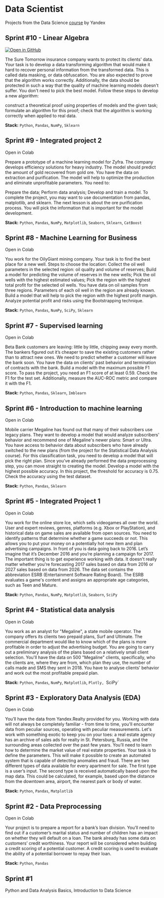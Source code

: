 # Data Scientist
Projects from the Data Science [course](https://practicum.yandex.ru/data-scientist/) by Yandex

## Sprint #10 - Linear Algebra
[![Open in GitHub](https://logos-world.net/wp-content/uploads/2020/11/GitHub-Emblem.png)](http://example.com/)

The Sure Tomorrow insurance company wants to protect its clients' data. Your task is to develop a data transforming algorithm that would make it hard to recover personal information from the transformed data. This is called data masking, or data obfuscation. You are also expected to prove that the algorithm works correctly. Additionally, the data should be protected in such a way that the quality of machine learning models doesn't suffer. You don't need to pick the best model. Follow these steps to develop a new algorithm:

construct a theoretical proof using properties of models and the given task;
formulate an algorithm for this proof;
check that the algorithm is working correctly when applied to real data.

**Stack:** `Python`, `Pandas`, `NumPy`, `Sklearn`

## Sprint #9 - Integrated project 2
Open in Colab

Prepare a prototype of a machine learning model for Zyfra. The company develops efficiency solutions for heavy industry. The model should predict the amount of gold recovered from gold ore. You have the data on extraction and purification. The model will help to optimize the production and eliminate unprofitable parameters. You need to:

Prepare the data;
Perform data analysis;
Develop and train a model. To complete the project, you may want to use documentation from pandas, matplotlib, and sklearn. The next lesson is about the ore purification process. You will pick the information that is important for the model development.

**Stack:** `Python`, `Pandas`, `NumPy`, `Matplotlib`, `Seaborn`, `Sklearn`, `CatBoost`

## Sprint #8 - Machine Learning for Business
Open in Colab

You work for the OilyGiant mining company. Your task is to find the best place for a new well. Steps to choose the location: Collect the oil well parameters in the selected region: oil quality and volume of reserves; Build a model for predicting the volume of reserves in the new wells; Pick the oil wells with the highest estimated values; Pick the region with the highest total profit for the selected oil wells. You have data on oil samples from three regions. Parameters of each oil well in the region are already known. Build a model that will help to pick the region with the highest profit margin. Analyze potential profit and risks using the Bootstrapping technique.

**Stack:** `Python`, `Pandas`, `NumPy`, `SciPy`, `Sklearn`

## Sprint #7 - Supervised learning
Open in Colab

Beta Bank customers are leaving: little by little, chipping away every month. The bankers figured out it’s cheaper to save the existing customers rather than to attract new ones. We need to predict whether a customer will leave the bank soon. You have the data on clients’ past behavior and termination of contracts with the bank. Build a model with the maximum possible F1 score. To pass the project, you need an F1 score of at least 0.59. Check the F1 for the test set. Additionally, measure the AUC-ROC metric and compare it with the F1.

**Stack:** `Python`, `Pandas`, `Sklearn`, `Imblearn`

## Sprint #6 - Introduction to machine learning
Open in Colab

Mobile carrier Megaline has found out that many of their subscribers use legacy plans. They want to develop a model that would analyze subscribers' behavior and recommend one of Megaline's newer plans: Smart or Ultra. You have access to behavior data about subscribers who have already switched to the new plans (from the project for the Statistical Data Analysis course). For this classification task, you need to develop a model that will pick the right plan. Since you’ve already performed the data preprocessing step, you can move straight to creating the model. Develop a model with the highest possible accuracy. In this project, the threshold for accuracy is 0.75. Check the accuracy using the test dataset.

**Stack:** `Python`, `Pandas`, `Sklearn`

## Sprint #5 - Integrated Project 1
Open in Colab

You work for the online store Ice, which sells videogames all over the world. User and expert reviews, genres, platforms (e.g. Xbox or PlayStation), and historical data on game sales are available from open sources. You need to identify patterns that determine whether a game succeeds or not. This allows you to put your money on a potentially hot new item and plan advertising campaigns. In front of you is data going back to 2016. Let’s imagine that it’s December 2016 and you’re planning a campaign for 2017. The important thing is to get experience working with data. It doesn't really matter whether you're forecasting 2017 sales based on data from 2016 or 2027 sales based on data from 2026. The data set contains the abbreviation ESRB (Entertainment Software Rating Board). The ESRB evaluates a game's content and assigns an appropriate age categories, such as Teen and Mature.

**Stack:** `Python`, `Pandas`, `NumPy`, `Matplotlib`, `Seaborn`, `SciPy`

## Sprint #4 - Statistical data analysis
Open in Colab

You work as an analyst for "Megaline", a state mobile operator. The company offers its clients two prepaid plans, Surf and Ultimate. The commercial department would like to know which of the plans is more profitable in order to adjust the advertising budget. You are going to carry out a preliminary analysis of the plans based on a relatively small client selection. You'll have the data on 500 "Megaline" clients, specifically, who the clients are, where they are from, which plan they use, the number of calls made and SMS they sent in 2018. You have to analyse clients' behavior and work out the most profitable prepaid plan.

**Stack:** `Python`, `Pandas`, `NumPy`, `Matplotlib`, `Plotly, `SciPy`

## Sprint #3 - Exploratory Data Analysis (EDA)
Open in Colab

You’ll have the data from Yandex.Realty provided for you. Working with data will not always be completely familiar - from time to time, you'll encounter data from peculiar sources, operating with peculiar measurements. Let's work with something exotic to keep you on your toes: a real estate agency has an archive of sales ads for realty in St. Petersburg, Russia, and the surrounding areas collected over the past few years. You’ll need to learn how to determine the market value of real estate properties. Your task is to define the parameters. This will make it possible to create an automated system that is capable of detecting anomalies and fraud. There are two different types of data available for every apartment for sale. The first type is a user’s input. The second type is received automatically based upon the map data. This could be calculated, for example, based upon the distance from the downtown area, airport, the nearest park or body of water.

**Stack:** `Python`, `Pandas`, `Matplotlib`

## Sprint #2 - Data Preprocessing
Open in Colab

Your project is to prepare a report for a bank’s loan division. You’ll need to find out if a customer’s marital status and number of children has an impact on whether they will default on a loan. The bank already has some data on customers’ credit worthiness. Your report will be considered when building a credit scoring of a potential customer. A credit scoring is used to evaluate the ability of a potential borrower to repay their loan.

**Stack:** `Python`, `Pandas`

## Sprint #1
Python and Data Analysis Basics, Introduction to Data Science
